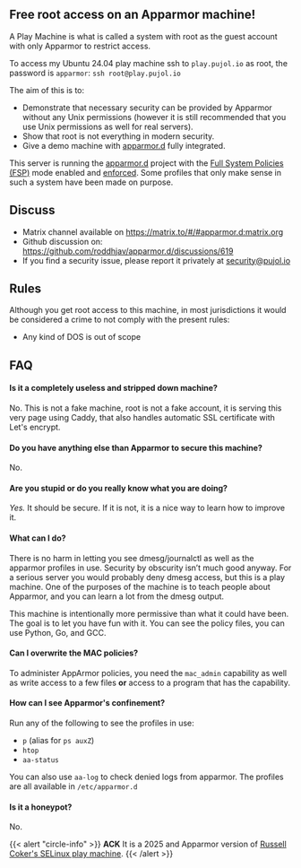 
## Free root access on an Apparmor machine!

A Play Machine is what is called a system with root as the guest account with only Apparmor to restrict access.

To access my Ubuntu 24.04 play machine ssh to `play.pujol.io` as root, the password is `apparmor`: `ssh root@play.pujol.io`

The aim of this is to:
- Demonstrate that necessary security can be provided by Apparmor without any Unix permissions (however it is still recommended that you use Unix permissions as well for real servers).
- Show that root is not everything in modern security.
- Give a demo machine with [apparmor.d](https://github.com/roddhjav/apparmor.d) fully integrated.

This server is running the [apparmor.d](https://github.com/roddhjav/apparmor.d) project with the [Full System Policies (FSP)](https://apparmor.pujol.io/full-system-policy/) mode enabled and [enforced](https://apparmor.pujol.io/enforce/). Some profiles that only make sense in such a system have been made on purpose.

## Discuss

- Matrix channel available on https://matrix.to/#/#apparmor.d:matrix.org
- Github discussion on: https://github.com/roddhjav/apparmor.d/discussions/619
- If you find a security issue, please report it privately at security@pujol.io

## Rules

Although you get root access to this machine, in most jurisdictions it would be considered a crime to not comply with the present rules:

- Any kind of DOS is out of scope

## FAQ

#### Is it a completely useless and stripped down machine?

No. This is not a fake machine, root is not a fake account, it is serving this very page using Caddy, that also handles automatic SSL certificate with Let's encrypt.

#### Do you have anything else than Apparmor to secure this machine?

No.

#### Are you stupid or do you really know what you are doing?

*Yes.* It should be secure. If it is not, it is a nice way to learn how to improve it.

#### What can I do?

There is no harm in letting you see dmesg/journalctl as well as the apparmor profiles in use. Security by obscurity isn’t much good anyway. For a serious server you would probably deny dmesg access, but this is a play machine. One of the purposes of the machine is to teach people about Apparmor, and you can learn a lot from the dmesg output.

This machine is intentionally more permissive than what it could have been. The goal is to let you have fun with it. You can see the policy files, you can use Python, Go, and GCC.

#### Can I overwrite the MAC policies?

To administer AppArmor policies, you need the `mac_admin` capability as well as write access to a few files **or** access to a program that has the capability.

#### How can I see Apparmor's confinement?

Run any of the following to see the profiles in use:
- `p` (alias for `ps auxZ`)
- `htop`
- `aa-status`

You can also use `aa-log` to check denied logs from apparmor. The profiles are all available in `/etc/apparmor.d`

#### Is it a honeypot?

No.


{{< alert "circle-info" >}}
**ACK** It is a 2025 and Apparmor version of [Russell Coker's SELinux play machine](https://doc.coker.com.au/computers/se-linux-play-machine/).
{{< /alert >}}
